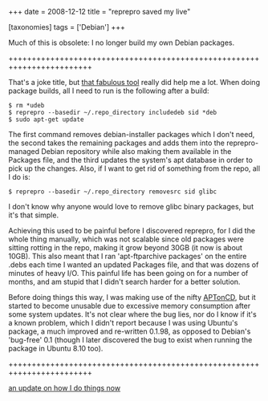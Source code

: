 +++
date = 2008-12-12
title = "reprepro saved my live"

[taxonomies]
tags = ['Debian']
+++

Much of this is obsolete: I no longer build my own Debian packages.

++++++++++++++++++++++++++++++++++++++++++++++++++++++++++++++++++++++++

That\'s a joke title, but [that fabulous tool] really did help me a lot.
When doing package builds, all I need to run is the following after a
build:

``` {.sourceCode .sh}
$ rm *udeb
$ reprepro --basedir ~/.repo_directory includedeb sid *deb
$ sudo apt-get update
```

The first command removes debian-installer packages which I don\'t need,
the second takes the remaining packages and adds them into the
reprepro-managed Debian repository while also making them available in
the Packages file, and the third updates the system\'s apt database in
order to pick up the changes. Also, if I want to get rid of something
from the repo, all I do is:

    $ reprepro --basedir ~/.repo_directory removesrc sid glibc

I don\'t know why anyone would love to remove glibc binary packages, but
it\'s that simple.

Achieving this used to be painful before I discovered reprepro, for I
did the whole thing manually, which was not scalable since old packages
were sitting rotting in the repo, making it grow beyond 30GB (it now is
about 10GB). This also meant that I ran \'apt-ftparchive packages\' on
the entire .debs each time I wanted an updated Packages file, and that
was dozens of minutes of heavy I/O. This painful life has been going on
for a number of months, and am stupid that I didn\'t search harder for a
better solution.

Before doing things this way, I was making use of the nifty [APTonCD],
but it started to become unusable due to excessive memory consumption
after some system updates. It\'s not clear where the bug lies, nor do I
know if it\'s a known problem, which I didn\'t report because I was
using Ubuntu\'s package, a much improved and re-written 0.1.98, as
opposed to Debian\'s \'bug-free\' 0.1 (though I later discovered the bug
to exist when running the package in Ubuntu 8.10 too).

++++++++++++++++++++++++++++++++++++++++++++++++++++++++++++++++++++++++

[an update on how I do things now]

  [that fabulous tool]: http://mirrorer.alioth.debian.org/
  [APTonCD]: http://aptoncd.sourceforge.net/
  [an update on how I do things now]: http://tshepang.net/my-debian-package-management-setup
